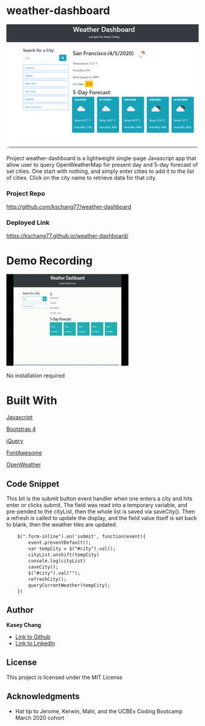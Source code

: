 # weather-dashboard

![screen shot](weatherdashboard.png)

Project weather-dashboard is a lightweight single-page Javascript app that allow user to query OpenWeatherMap for present day and 5-day forecast of 
set cities. One start with nothing, and simply enter cities to add it to
the list of cities. Click on the city name to retrieve data for that city. 

### Project Repo

http://github.com/kschang77/weather-dashboard

### Deployed Link

https://kschang77.github.io/weather-dashboard/

# Demo Recording

![Recording](weatherdashboarddemo.gif)


No installation required

# Built With 


[Javascript](https://developer.mozilla.org/en-US/docs/Web/JavaScript)

[Bootstrap 4](https://getbootstrap.com/docs/4.4/getting-started/introduction/)

[jQuery](https://jquery.com/)

[FontAwesome](https://fontawesome.com/)

[OpenWeather](https://openweathermap.org/api)


## Code Snippet

This bit is the submit button event handler when one enters a city and hits enter or clicks submit. The field was read into a temporary variable, and pre-pended to the cityList, then the whole list is saved via saveCity(). Then a refresh is called to update the display, and the field value itself is set back to blank, then the weather tiles are updated. 

        $(".form-inline").on('submit', function(event){
            event.preventDefault();
            var tempCity = $("#city").val(); 
            cityList.unshift(tempCity)
            console.log(cityList)
            saveCity();
            $("#city").val("");
            refreshCity();
            queryCurrentWeather(tempCity);
        })

## Author

**Kasey Chang** 

- [Link to Github](https://kschang77.github.io)
- [Link to LinkedIn](https://www.linkedin.com/in/kasey-chang)


## License

This project is licensed under the MIT License 

## Acknowledgments

* Hat tip to Jerome, Kerwin, Mahi, and the UCBEx Coding Bootcamp March 2020 cohort
